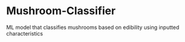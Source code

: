 # Mushroom-Classifier
ML model that classifies mushrooms based on edibility using inputted characteristics
